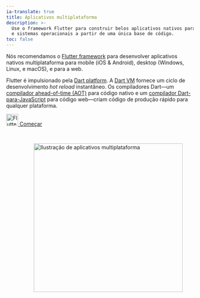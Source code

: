 ```yaml
---
ia-translate: true
title: Aplicativos multiplataforma
description: >-
  Use o framework Flutter para construir belos aplicativos nativos para muitas plataformas
  e sistemas operacionais a partir de uma única base de código.
toc: false
---
```


<div class="container">
<div class="row">
<div class="col-sm-6">

Nós recomendamos o [Flutter framework][] para desenvolver aplicativos nativos
multiplataforma para mobile (iOS & Android), desktop (Windows, Linux, e macOS), e para a web.

Flutter é impulsionado pela [Dart platform][].
A [Dart VM](/overview#platform) fornece um ciclo de desenvolvimento _hot reload_ instantâneo.
Os compiladores Dart—um [compilador ahead-of-time (AOT)][] para código nativo
e um [compilador Dart-para-JavaScript][] para código web—criam código de produção
rápido para qualquer plataforma.

[Flutter framework]: {{site.flutter}}
[Dart platform]: /overview#platform
[compilador ahead-of-time (AOT)]: /overview#native-platform
[compilador Dart-para-JavaScript]: /overview#web-platform


<p class="text-center">
  <a href="{{site.flutter-docs}}/get-started" class="btn btn-primary btn-lg">
    <img src="/assets/img/logo/flutter-64.png" width="32px" alt="Flutter">
    Começar
  </a>
</p>
</div>

<div class="col-sm-6">
  <img
    style="padding: 30px; float: right; width: 400px"
    src="/assets/img/multiplat.png"
    alt="Ilustração de aplicativos multiplataforma">
</div>
  </div>
</div>